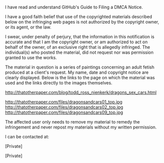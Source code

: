 I have read and understand GitHub's Guide to Filing a DMCA Notice.

I have a good faith belief that use of the copyrighted materials described below on the infringing web pages is not authorized by the copyright owner, or its agent, or the law.

I swear, under penalty of perjury, that the information in this notification is accurate and that I am the copyright owner, or am authorized to act on behalf of the owner, of an exclusive right that is allegedly infringed. The individual(s) who posted the material, did not request nor was permission granted to use the works.

The material in question is a series of paintings concerning an adult fetish produced at a client's request. My name, date and copyright notice are clearly displayed. Below is the links to the page on which the material was used and the links directly to the images themselves.

http://thatotherpaper.com/blog/todd_ross_nienkerk/dragons_sex_cars.html

http://thatotherpaper.com/files/dragonsandcars01_top.jpg  
http://thatotherpaper.com/files/dragonsandcars02_top.jpg  
http://thatotherpaper.com/files/dragonsandcars09_top.jpg  

The affected user only needs to remove my material to remedy the infringement and never repost my materials without my written permission.

I can be contacted at:

[Private]

[Private]
